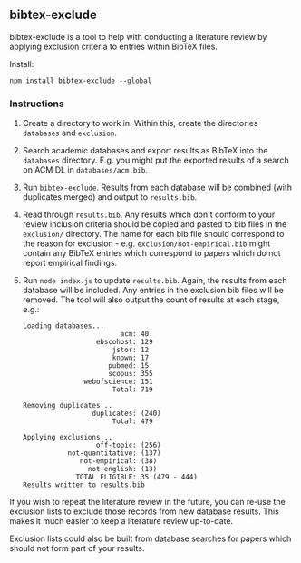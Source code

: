 ## bibtex-exclude

bibtex-exclude is a tool to help with conducting a literature review by applying exclusion criteria to entries within BibTeX files.

Install:
```
npm install bibtex-exclude --global
```

### Instructions

1. Create a directory to work in. Within this, create the directories `databases` and `exclusion`.

2. Search academic databases and export results as BibTeX into the `databases` directory. E.g. you might put the exported results of a search on ACM DL in `databases/acm.bib`.

3. Run `bibtex-exclude`. Results from each database will be combined (with duplicates merged) and output to `results.bib`.

4. Read through `results.bib`. Any results which don't conform to your review inclusion criteria should be copied and pasted to bib files in the `exclusion/` directory. The name for each bib file should correspond to the reason for exclusion - e.g. `exclusion/not-empirical.bib` might contain any BibTeX entries which correspond to papers which do not report empirical findings.

5. Run `node index.js` to update `results.bib`. Again, the results from each database will be included. Any entries in the exclusion bib files will be removed. The tool will also output the count of results at each stage, e.g.:
   ``` 
   Loading databases...
                           acm: 40
                     ebscohost: 129
                         jstor: 12
                         known: 17
                        pubmed: 15
                        scopus: 355
                  webofscience: 151
                         Total: 719

   Removing duplicates...
                    duplicates: (240)
                         Total: 479

   Applying exclusions...
                     off-topic: (256)
              not-quantitative: (137)
                 not-empirical: (38)
                   not-english: (13)
                TOTAL ELIGIBLE: 35 (479 - 444)
   Results written to results.bib
   ```

If you wish to repeat the literature review in the future, you can re-use the exclusion lists to exclude those records from new database results. This makes it much easier to keep a literature review up-to-date.

Exclusion lists could also be built from database searches for papers which should not form part of your results.
